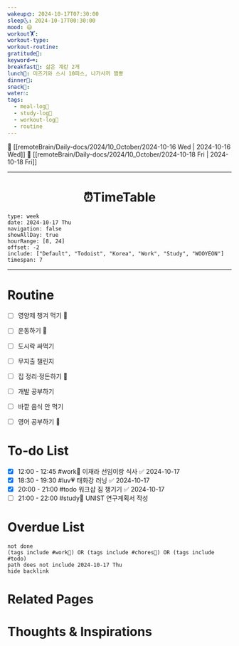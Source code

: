 ```yaml
---
wakeup🌞: 2024-10-17T07:30:00
sleep🌜: 2024-10-17T00:30:00
mood: 😄
workout🏋️: 
workout-type: 
workout-routine: 
gratitude🙏: 
keyword🗝️: 
breakfast🍳: 삶은 계란 2개
lunch🍚: 미즈기와 스시 10피스, 나가사끼 짬뽕
dinner🥗: 
snack🍬: 
water💧: 
tags:
  - meal-log📝
  - study-log📓
  - workout-log💪
  - routine
---
```


🔺 [[remoteBrain/Daily-docs/2024/10_October/2024-10-16 Wed | 2024-10-16 Wed]]
🔻 [[remoteBrain/Daily-docs/2024/10_October/2024-10-18 Fri | 2024-10-18 Fri]]
___
<h1> <center>⏰TimeTable </center> </h1>

```gEvent
type: week
date: 2024-10-17 Thu
navigation: false
showAllDay: true
hourRange: [8, 24]
offset: -2
include: ["Default", "Todoist", "Korea", "Work", "Study", "WOOYEON"]
timespan: 7
```

--- 


# Routine 

- [ ] 영양제 챙겨 먹기 🔼 
- [ ] 운동하기 🔼 
- [ ] 도시락 싸먹기 
- [ ] 무지출 챌린지 
- [ ] 집 정리·정돈하기 🔼
- [ ] 개발 공부하기
- [ ] 바깥 음식 안 먹기 
- [ ] 영어 공부하기 🔼 


# To-do List

- [x] 12:00 - 12:45 #work💼 이재라 선임이랑 식사 ✅ 2024-10-17
- [x] 18:30 - 19:30 #luv💗 태화강 러닝 ✅ 2024-10-17
- [x] 20:00 - 21:00 #todo 워크샵 짐 챙기기 ✅ 2024-10-17
- [ ] 21:00 - 22:00 #study📓 UNIST 연구계획서 작성

# Overdue List
```tasks
not done
(tags include #work💼) OR (tags include #chores🧺) OR (tags include #todo)
path does not include 2024-10-17 Thu
hide backlink
```

# Related Pages



# Thoughts & Inspirations

